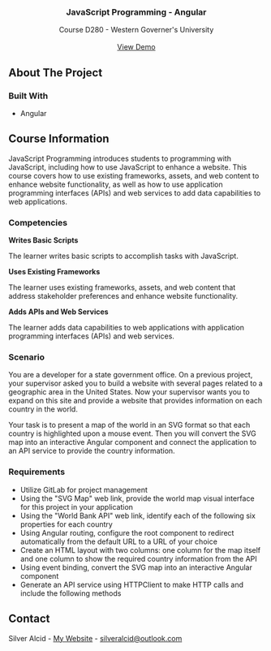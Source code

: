 <a id="readme-top"></a>

<h3 align="center">JavaScript Programming - Angular</h3>

  <p align="center">
    Course D280 - Western Governer's University
    <br />
    <br />
    <a href="https://github.com/github_username/repo_name">View Demo</a>
</div>


<!-- ABOUT THE PROJECT -->
## About The Project

### Built With

* Angular


## Course Information

JavaScript Programming introduces students to programming with JavaScript, including how to use JavaScript to enhance a website. This course covers how to use existing frameworks, assets, and web content to enhance website functionality, as well as how to use application programming interfaces (APIs) and web services to add data capabilities to web applications.

### Competencies

**Writes Basic Scripts**

The learner writes basic scripts to accomplish tasks with JavaScript.

**Uses Existing Frameworks**

The learner uses existing frameworks, assets, and web content that address stakeholder preferences and enhance website functionality.

**Adds APIs and Web Services**

The learner adds data capabilities to web applications with application programming interfaces (APIs) and web services.

### Scenario

You are a developer for a state government office. On a previous project, your supervisor asked you to build a website with several pages related to a geographic area in the United States. Now your supervisor wants you to expand on this site and provide a website that provides information on each country in the world.

Your task is to present a map of the world in an SVG format so that each country is highlighted upon a mouse event. Then you will convert the SVG map into an interactive Angular component and connect the application to an API service to provide the country information.

### Requirements

* Utilize GitLab for project management
* Using the "SVG Map" web link, provide the world map visual interface for this project in your application
* Using the "World Bank API" web link, identify each of the following six properties for each country
* Using Angular routing, configure the root component to redirect automatically from the default URL to a URL of your choice
* Create an HTML layout with two columns: one column for the map itself and one column to show the required country information from the API
* Using event binding, convert the SVG map into an interactive Angular component
* Generate an API service using HTTPClient to make HTTP calls and include the following methods



<!-- CONTACT -->
## Contact

Silver Alcid - [My Website](https://silveralcid.com) - silveralcid@outlook.com

